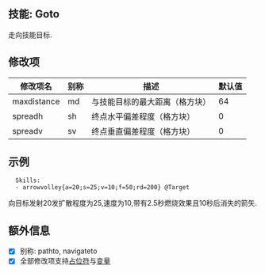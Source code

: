 技能: Goto
--------------------------

走向技能目标.

修改项
----------

| 修改项名 | 别称    | 描述                                                                                                    | 默认值 |
|-----------|------------|----------------------------------------------------------------------------------------------------------------|---------------|
| maxdistance  | md | 与技能目标的最大距离（格方块）                         | 64      |
| spreadh      | sh       | 终点水平偏差程度（格方块）                              | 0      |
| spreadv    | sv       | 终点垂直偏差程度（格方块）                   | 0      |

示例
--------

      Skills:
      - arrowvolley{a=20;s=25;v=10;f=50;rd=200} @Target

向目标发射20发扩散程度为25,速度为10,带有2.5秒燃烧效果且10秒后消失的箭矢.

额外信息
---

- [x] 别称: pathto, navigateto
- [x] 全部修改项支持[占位符](/技能/占位符)与[变量](/技能/变量)